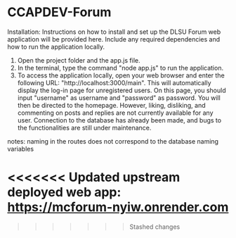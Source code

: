 # CCAPDEV-Forum

Installation: Instructions on how to install and set up the DLSU Forum web application will be provided here. Include any required dependencies and how to run the application locally.

1. Open the project folder and the app.js file.
2. In the terminal, type the command "node app.js" to run the application.
3. To access the application locally, open your web browser and enter the following URL: "http://localhost:3000/main". This will automatically display the log-in page for unregistered users. On this page, you should input "username" as username and "password" as password. You will then be directed to the homepage. However, liking, disliking, and commenting on posts and replies are not currently available for any user. Connection to the database has already been made, and bugs to the functionalities are still under maintenance.

notes:
naming in the routes does not correspond to the database naming variables

<<<<<<< Updated upstream
deployed web app:
https://mcforum-nyiw.onrender.com
=======

>>>>>>> Stashed changes
